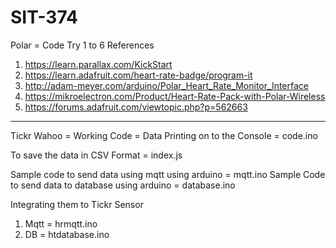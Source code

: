 # SIT-374

Polar = Code Try 1 to 6
References
1. https://learn.parallax.com/KickStart
2. https://learn.adafruit.com/heart-rate-badge/program-it
3. http://adam-meyer.com/arduino/Polar_Heart_Rate_Monitor_Interface
4. https://mikroelectron.com/Product/Heart-Rate-Pack-with-Polar-Wireless
5. https://forums.adafruit.com/viewtopic.php?p=562663

---------


Tickr Wahoo = Working Code = Data Printing on to the Console = code.ino


To save the data in CSV Format = index.js

Sample code to send data using mqtt using arduino = mqtt.ino
Sample Code to send data to database using arduino  = database.ino


Integrating them to Tickr Sensor 
1. Mqtt = hrmqtt.ino
2. DB = htdatabase.ino
